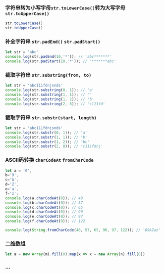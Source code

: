 ### 字符串转为小写字母`str.toLowerCase()`转为大写字母`str.toUpperCase()`
```javascript
str.toLowerCase()
str.toUpperCase()
```

### 补全字符串 `str.padEnd()` `str.padStart()`
```javascript
let str = 'abc'
console.log(str.padEnd(10,'*')); // 'abc*******'
console.log(str.padStart(10,'*')); // '*******abc'
```

### 截取字符串 `str.substring(from, to)`
```javascript
let str = 'abc111fdnjsnds'
console.log(str.substring(0, 1)); // 'a'
console.log(str.substring(1, 1)); // ''
console.log(str.substring(1, 2)); // 'b'
console.log(str.substring(2, 8)); // 'c111fd'
```

### 截取字符串 `str.substr(start, length)`
```javascript
let str = 'abc111fdnjsnds'
console.log(str.substr(0, 1)); // 'a'
console.log(str.substr(1, 1)); // 'b'
console.log(str.substr(1, 2)); // 'bc'
console.log(str.substr(2, 8)); // 'c111fdnj'
```

### ASCII码转换 `charCodeAt` `fromCharCode`
```javascript
let a = '0',
b='9',
c='A',
d='Z',
e='a',
f='z';
console.log(a.charCodeAt(0)); // 48
console.log(b.charCodeAt(0)); // 57
console.log(c.charCodeAt(0)); // 65
console.log(d.charCodeAt(0)); // 90
console.log(e.charCodeAt(0)); // 97
console.log(f.charCodeAt(0)); // 122

console.log(String.fromCharCode(48, 57, 65, 90, 97, 122)); // '09AZaz'
```

### 二维数组

```javascript
let a = new Array(m).fill(0).map(x => x = new Array(n).fill(0))
```


### ...
